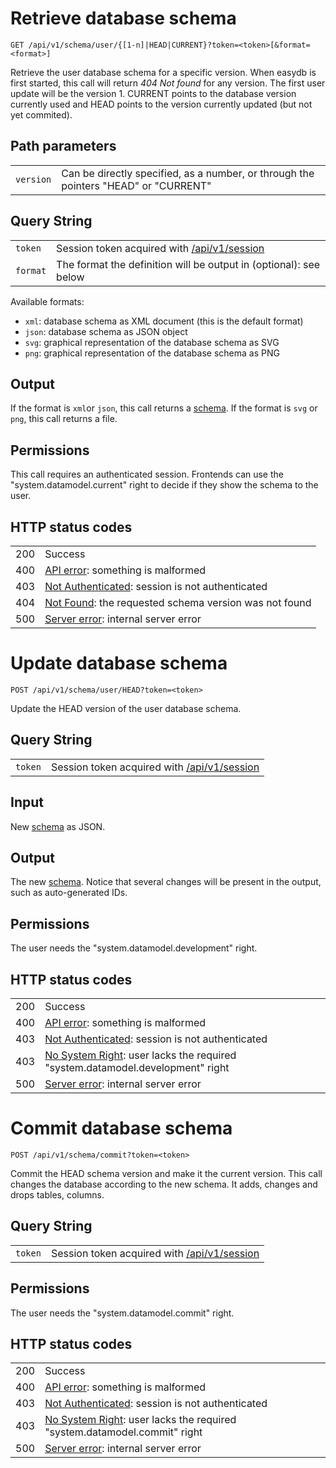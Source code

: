 # Retrieve database schema

    GET /api/v1/schema/user/{[1-n]|HEAD|CURRENT}?token=<token>[&format=<format>]

Retrieve the user database schema for a specific version. When easydb is first started, this call will return *404 Not found* for any version.
The first user update will be the version 1. CURRENT points to the database version currently used and HEAD points to the version currently
updated (but not yet commited).

## Path parameters

|   |   |
|---|---|
| `version` | Can be directly specified, as a number, or through the pointers "HEAD" or "CURRENT" |

## Query String

|   |   |
|---|---|
| `token` | Session token acquired with [/api/v1/session](/technical/api/session/session.md) |
| `format`| The format the definition will be output in (optional): see below |

Available formats:

- `xml`: database schema as XML document (this is the default format)
- `json`: database schema as JSON object
- `svg`: graphical representation of the database schema as SVG
- `png`: graphical representation of the database schema as PNG

## <a name="schema"></a>Output

If the format is `xml`or `json`, this call returns a [schema](/technical/types/schema/schema.md).
If the format is `svg` or `png`, this call returns a file.

## Permissions

This call requires an authenticated session. Frontends can use the "system.datamodel.current" right to decide
if they show the schema to the user.

## HTTP status codes

|   |   |
|---|---|
| 200 | Success |
| 400 | [API error](/technical/errors/errors.md#api_error): something is malformed |
| 403 | [Not Authenticated](/technical/errors/errors.md#not_authenticated): session is not authenticated |
| 404 | [Not Found](/technical/errors/errors.md#not_found): the requested schema version was not found |
| 500 | [Server error](/technical/errors/errors.md#server_error): internal server error |





# Update database schema

    POST /api/v1/schema/user/HEAD?token=<token>

Update the HEAD version of the user database schema.

## Query String

|   |   |
|---|---|
| `token` | Session token acquired with [/api/v1/session](/technical/api/session/session.md) |

## Input

New [schema](/technical/types/schema/schema.md) as JSON.

## Output

The new [schema](/technical/types/schema/schema.md). Notice that several changes will be present in the output, such
as auto-generated IDs.

## Permissions

The user needs the "system.datamodel.development" right.

## HTTP status codes

|   |   |
|---|---|
| 200 | Success |
| 400 | [API error](/technical/errors/errors.md#api_error): something is malformed |
| 403 | [Not Authenticated](/technical/errors/errors.md#not_authenticated): session is not authenticated |
| 403 | [No System Right](/technical/errors/errors.md#no_system_right): user lacks the required "system.datamodel.development" right |
| 500 | [Server error](/technical/errors/errors.md#server_error): internal server error |





# Commit database schema

    POST /api/v1/schema/commit?token=<token>

Commit the HEAD schema version and make it the current version. This
call changes the database according to the new schema. It adds, changes
and drops tables, columns.

## Query String

|   |   |
|---|---|
| `token` | Session token acquired with [/api/v1/session](/technical/api/session/session.md) |

## Permissions

The user needs the "system.datamodel.commit" right.

## HTTP status codes

|   |   |
|---|---|
| 200 | Success |
| 400 | [API error](/technical/errors/errors.md#api_error): something is malformed |
| 403 | [Not Authenticated](/technical/errors/errors.md#not_authenticated): session is not authenticated |
| 403 | [No System Right](/technical/errors/errors.md#no_system_right): user lacks the required "system.datamodel.commit" right |
| 500 | [Server error](/technical/errors/errors.md#server_error): internal server error |
